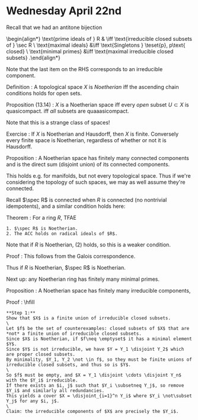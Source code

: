 # Wednesday April 22nd

Recall that we had an antitone bijection

\begin{align*}
\text{prime ideals of } R & \iff \text{irreducible closed subsets of } \sec R \\
\text{maximal ideals} &\iff \text{Singletons } \teset{p}, p\text{ closed} \\
\text{minimal primes} &\iff \text{maximal irreducible closed subsets}
.\end{align*}

Note that the last item on the RHS corresponds to an irreducible component.

Definition
: A topological space $X$ is *Noetherian* iff the ascending chain conditions holds for open sets.

Proposition (13.14)
: $X$ is a Noetherian space iff every *open* subset $U \subset X$ is quasicompact. iff *all* subsets are quaaasicompact.

Note that this is a strange class of spaces!

Exercise
:   If $X$ is Noetherian and Hausdorff, then $X$ is finite.
    Conversely every finite space is Noetherian, regardless of whether or not it is Hausdorff.

Proposition
: A Noetherian space has finitely many connected components and is the direct sum (disjoint union) of its connected components.

This holds e.g. for manifolds, but not every topological space.
Thus if we're considering the topology of such spaces, we may as well assume they're connected.

Recall $\spec R$ is connected when $R$ is connected (no nontrivial idempotents), and a similar condition holds here:

Theorem
:   For a ring $R$, TFAE

    1. $\spec R$ is Noetherian.
    2. The ACC holds on radical ideals of $R$.

Note that if $R$ is Noetherian, (2) holds, so this is a weaker condition.

Proof
: This follows from the Galois correspondence.

Thus if $R$ is Noetherian, $\spec R$ is Noetherian.

Next up: any Noetherian ring has finitely many minimal primes.

Proposition
: A Noetherian space has finitely many irreducible components,

Proof
:   \hfill

    **Step 1:**
    Show that $X$ is a finite union of irreducible closed subsets.
    \
    Let $f$ be the set of counterexamples: closed subsets of $X$ that are *not* a finite union of irreducible closed subsets.
    Since $X$ is Noetherian, if $f\neq \emptyset$ it has a minimal element $Y$.
    Since $Y$ is not irreducible, we have $Y = Y_1 \disjoint Y_2$ which are proper closed subsets.
    By minimality, $Y_1, Y_2 \not \in f$, so they must be finite unions of irreducible closed subsets, and thus so is $Y$.
    \
    So $f$ must be empty, and $X = Y_1 \disjoint \cdots \disjoint Y_n$ with the $Y_i$ irreducible.
    If there exists an $i, j$ such that $Y_i \subsetneq Y_j$, so remove $Y_i$ and similarly all redundancies.
    This yields a cover $X = \disjoint_{i=1}^n Y_i$ where $Y_i \not\subset Y_j$ for any $i, j$.
    \    
    Claim: the irreducible components of $X$ are precisely the $Y_i$.



